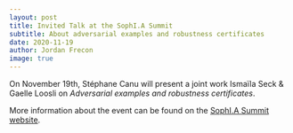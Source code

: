 ```yaml
---
layout: post
title: Invited Talk at the SophI.A Summit
subtitle: About adversarial examples and robustness certificates
date: 2020-11-19
author: Jordan Frecon
image: true
---
```




On November 19th, Stéphane Canu will present a joint work Ismaïla Seck & Gaelle Loosli
on *Adversarial examples and robustness certificates*.


More information about the event can be found on the <a href="https://univ-cotedazur.fr/events-uca/sophia-summit">SophI.A Summit website</a>.


